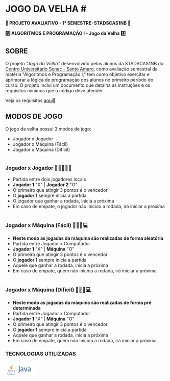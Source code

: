 # JOGO DA VELHA # #

**📝 PROJETO AVALIATIVO - 1° SEMESTRE: STADSCAS1NB 📝**

**#️⃣ ALGORITMOS E PROGRAMAÇÃO I - Jogo da Velha #️⃣**

## SOBRE

O projeto *"Jogo da Velha"* desenvolvido pelos alunos da STADSCAS1NB do [Centro Universitário Senac - Santo Amaro](https://www.sp.senac.br/centro-universitario-senac-santo-amaro), como avaliação semestral da matéria "Algoritmos e Programação I," tem como objetivo exercitar e aprimorar a lógica de programação dos alunos no primeiro período do curso.
O projeto inclui um documento que detalha as instruções e os requisitos mínimos que o código deve atender.

Veja os requisitos [aqui](https://drive.google.com/file/d/1U_zynvd9xbnVOO7ibd82D08TN8P24Hb6/view?usp=sharing)📝

## MODOS DE JOGO
O jogo da velha possui 3 modos de jogo:
- Jogador x Jogador
- Jogador x Máquina (Fácil)
- Jogador x Máquina (Difícil)
<br><br>

### Jogador x Jogador 👨‍💻🆚👩‍💻
- Partida entre dois jogadores locais
- **Jogador 1** "X"  |  **Jogador 2** "O"
- O primeiro que atingir 3 pontos é o vencedor
- O **jogador 1** sempre inicia a partida
- O jogador que ganhar a rodada, inicia a próxima
- Em caso de empate, o jogador não iniciou a rodada, irá iniciar a próxima
<br><br>

### Jogador x Máquina (Fácil) 👨‍💻🆚💻
- **Neste modo as jogadas da máquina são realizadas de forma aleatória**
- Partida entre Jogador x Computador
- **Jogador 1** "X"  |  **Máquina** "O"
- O primeiro que atingir 3 pontos é o vencedor
- O **jogador 1** sempre inicia a partida
- Aquele que ganhar a rodada, inicia a próxima
- Em caso de empate, quem não iniciou a rodada, irá iniciar a próxima
<br><br>

### Jogador x Máquina (Díficil) 👩‍💻🆚💻
- **Neste modo as jogadas da máquina são realizadas de forma pré determinada**
- Partida entre Jogador x Computador
- **Jogador 1** "X"  |  **Máquina** "O"
- O primeiro que atingir 3 pontos é o vencedor
- O **jogador 1** sempre inicia a partida
- Aquele que ganhar a rodada, inicia a próxima
- Em caso de empate, quem não iniciou a rodada, irá iniciar a próxima


### TECNOLOGIAS UTILIZADAS
 <img src="https://github.com/Kinhazin/PROJETO-Quiz-IA/blob/master/Imagens/Java.png?raw=true" alt="Logo Java" width="90"/>
